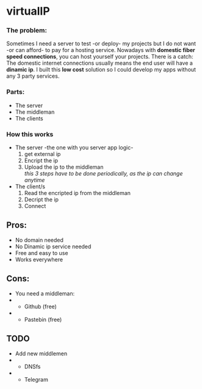 # virtualIP 
### The problem: 
Sometimes I need a server to test -or deploy- my projects but I do not want -or can afford- to pay for a hosting service. Nowadays with **domestic fiber speed connections**, you can host yourself your projects. There is a catch: The domestic internet connections usually means the end user will have a **dinamic ip**. I built this **low cost** solution so I could develop my apps without any 3 party services.
### Parts:
* The server
* The middleman 
* The clients
### How this works
* The server -the one with you server app logic-   
  1. get external ip  
  2. Encript the ip  
  3. Upload the ip to the middleman  
  _this 3 steps have to be done periodically, as the ip can change anytime_
* The client/s  
  1. Read the encripted ip from the middleman 
  2. Decript the ip  
  3. Connect  
  

## Pros:
* No domain needed
* No Dinamic ip service needed
* Free and easy to use
* Works everywhere
## Cons:
* You need a middleman: 
* - Github (free)
* - Pastebin (free)
## TODO
* Add new middlemen
* - DNSfs
* - Telegram
